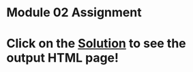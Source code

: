 

# Module 02 Assignment

# Click on the [Solution](https://bishal-deb.github.io/Coursera_WEB_COURSE/mod2_solution/) to see the output HTML page!

